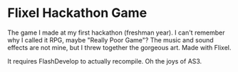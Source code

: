 Flixel Hackathon Game
===========

The game I made at my first hackathon (freshman year).
I can't remember why I called it RPG, maybe "Really Poor Game"?
The music and sound effects are not mine, but I threw together the gorgeous art.
Made with Flixel.

It requires FlashDevelop to actually recompile. Oh the joys of AS3.
